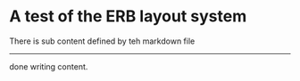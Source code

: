 # A test of the ERB layout system #

There is sub content defined by teh markdown file

----

done writing content.


